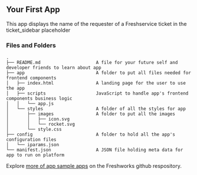 ## Your First App

This app displays the name of the requester of a Freshservice ticket in the ticket_sidebar placeholder

### Files and Folders
    .
    ├── README.md                     A file for your future self and developer friends to learn about app
    ├── app                           A folder to put all files needed for frontend components
    │   ├── index.html                A landing page for the user to use the app
    │   ├── scripts                   JavaScript to handle app's frontend components business logic
    │   │   └── app.js
    │   └── styles                    A folder of all the styles for app
    │       ├── images                A folder to put all the images
    │       │   ├── icon.svg
    │       │   └── rocket.svg
    │       └── style.css
    ├── config                        A folder to hold all the app's configuration files
    │   └── iparams.json
    └── manifest.json                 A JSON file holding meta data for app to run on platform

Explore [more of app sample apps](https://community.developers.freshworks.com/t/freshworks-sample-apps/3604) on the Freshworks github respository.
